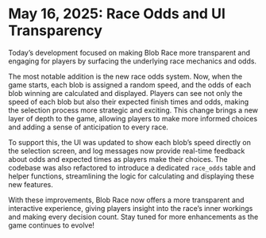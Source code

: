 # May 16, 2025: Race Odds and UI Transparency

Today’s development focused on making Blob Race more transparent and engaging for players by surfacing the underlying race mechanics and odds.

The most notable addition is the new race odds system. Now, when the game starts, each blob is assigned a random speed, and the odds of each blob winning are calculated and displayed. Players can see not only the speed of each blob but also their expected finish times and odds, making the selection process more strategic and exciting. This change brings a new layer of depth to the game, allowing players to make more informed choices and adding a sense of anticipation to every race.

To support this, the UI was updated to show each blob’s speed directly on the selection screen, and log messages now provide real-time feedback about odds and expected times as players make their choices. The codebase was also refactored to introduce a dedicated `race_odds` table and helper functions, streamlining the logic for calculating and displaying these new features.

With these improvements, Blob Race now offers a more transparent and interactive experience, giving players insight into the race’s inner workings and making every decision count. Stay tuned for more enhancements as the game continues to evolve!
